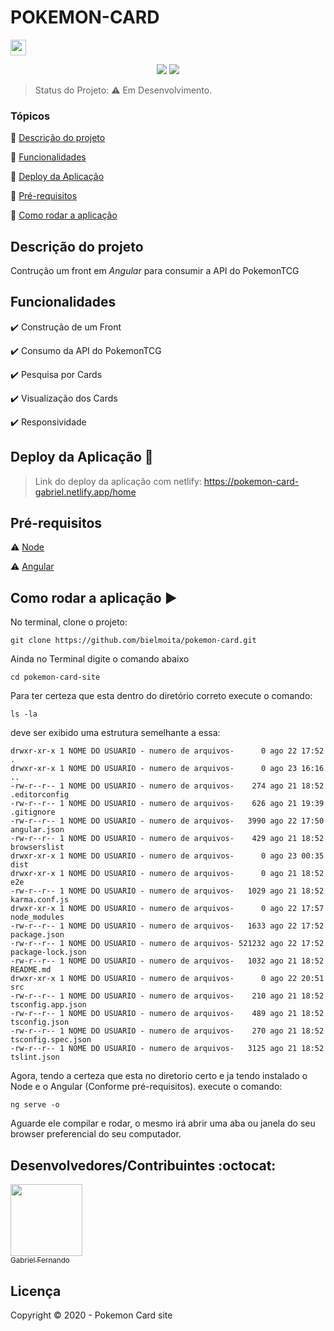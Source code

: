 <h1>POKEMON-CARD</h1><img src="https://steamuserimages-a.akamaihd.net/ugc/919172177358187517/83B10AC41DB792B625B4CC645713794C582792EA/" width=25>
<p align="center">
<img src="https://img.shields.io/badge/Angular-9.1.1-red"> <img src="https://img.shields.io/badge/NETLIFY-DEPLOY-blue">
</p>


> Status do Projeto: :warning: Em Desenvolvimento.

### Tópicos 
:small_blue_diamond: [Descrição do projeto](#descrição-do-projeto)

:small_blue_diamond: [Funcionalidades](#funcionalidades)

:small_blue_diamond: [Deploy da Aplicação](#deploy-da-aplicação-dash)

:small_blue_diamond: [Pré-requisitos](#pré-requisitos)

:small_blue_diamond: [Como rodar a aplicação](#como-rodar-a-aplicação-arrow_forward)

## Descrição do projeto
<p align="justify">
Contrução um front em <i>Angular</i> para consumir a API do <a href"https://pokemontcg.io/">PokemonTCG</a>
</p>

## Funcionalidades

:heavy_check_mark: Construção de um Front  

:heavy_check_mark: Consumo da API do PokemonTCG

:heavy_check_mark: Pesquisa por Cards  

:heavy_check_mark: Visualização dos Cards  

:heavy_check_mark: Responsividade

## Deploy da Aplicação :dash:

> Link do deploy da aplicação com netlify: https://pokemon-card-gabriel.netlify.app/home

## Pré-requisitos

:warning: [Node](https://nodejs.org/en/download/)

:warning: [Angular](https://angular.io/)


## Como rodar a aplicação :arrow_forward:

No terminal, clone o projeto: 

```
git clone https://github.com/bielmoita/pokemon-card.git
```
Ainda no Terminal digite o comando abaixo
```
cd pokemon-card-site
```
Para ter certeza que esta dentro do diretório correto execute o comando:
```
ls -la
```
deve ser exibido uma estrutura semelhante a essa:
```
drwxr-xr-x 1 NOME DO USUARIO - numero de arquivos-      0 ago 22 17:52 .
drwxr-xr-x 1 NOME DO USUARIO - numero de arquivos-      0 ago 23 16:16 ..
-rw-r--r-- 1 NOME DO USUARIO - numero de arquivos-    274 ago 21 18:52 .editorconfig
-rw-r--r-- 1 NOME DO USUARIO - numero de arquivos-    626 ago 21 19:39 .gitignore
-rw-r--r-- 1 NOME DO USUARIO - numero de arquivos-   3990 ago 22 17:50 angular.json
-rw-r--r-- 1 NOME DO USUARIO - numero de arquivos-    429 ago 21 18:52 browserslist
drwxr-xr-x 1 NOME DO USUARIO - numero de arquivos-      0 ago 23 00:35 dist
drwxr-xr-x 1 NOME DO USUARIO - numero de arquivos-      0 ago 21 18:52 e2e
-rw-r--r-- 1 NOME DO USUARIO - numero de arquivos-   1029 ago 21 18:52 karma.conf.js
drwxr-xr-x 1 NOME DO USUARIO - numero de arquivos-      0 ago 22 17:57 node_modules
-rw-r--r-- 1 NOME DO USUARIO - numero de arquivos-   1633 ago 22 17:52 package.json
-rw-r--r-- 1 NOME DO USUARIO - numero de arquivos- 521232 ago 22 17:52 package-lock.json
-rw-r--r-- 1 NOME DO USUARIO - numero de arquivos-   1032 ago 21 18:52 README.md
drwxr-xr-x 1 NOME DO USUARIO - numero de arquivos-      0 ago 22 20:51 src
-rw-r--r-- 1 NOME DO USUARIO - numero de arquivos-    210 ago 21 18:52 tsconfig.app.json
-rw-r--r-- 1 NOME DO USUARIO - numero de arquivos-    489 ago 21 18:52 tsconfig.json
-rw-r--r-- 1 NOME DO USUARIO - numero de arquivos-    270 ago 21 18:52 tsconfig.spec.json
-rw-r--r-- 1 NOME DO USUARIO - numero de arquivos-   3125 ago 21 18:52 tslint.json
```
Agora, tendo a certeza que esta no diretorio certo e ja tendo instalado o Node e o Angular (Conforme pré-requisitos).
execute o comando:
```
ng serve -o
```
Aguarde ele compilar e rodar, o mesmo irá abrir uma aba ou janela do seu browser preferencial do seu computador.

## Desenvolvedores/Contribuintes :octocat:
[<img src="https://avatars2.githubusercontent.com/u/49874403?s=400&u=732c2387f6b14597528e693927cd5af874c144d4&v=4" width=115><br><sub>Gabriel Fernando</sub>](https://github.com/bielmoita) 

## Licença 

Copyright :copyright: 2020 - Pokemon Card site